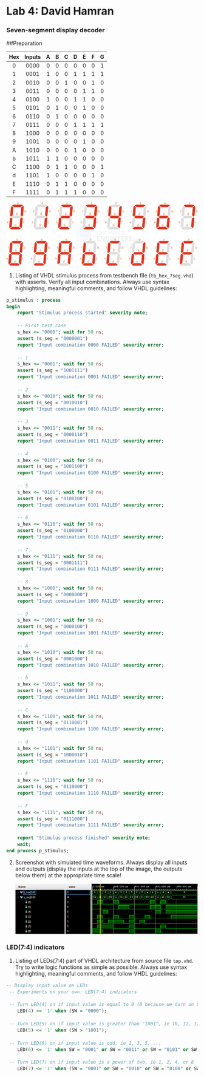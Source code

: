 # Lab 4: David Hamran

### Seven-segment display decoder

##Preparation


   | **Hex** | **Inputs** | **A** | **B** | **C** | **D** | **E** | **F** | **G** |
   | :-: | :-: | :-: | :-: | :-: | :-: | :-: | :-: | :-: |
   | 0 | 0000 | 0 | 0 | 0 | 0 | 0 | 0 | 1 |
   | 1 | 0001 | 1 | 0 | 0 | 1 | 1 | 1 | 1 |
   | 2 | 0010 | 0 | 0 | 1 | 0 | 0 | 1 | 0 |
   | 3 | 0011 | 0 | 0 | 0 | 0 | 1 | 1 | 0 |
   | 4 | 0100 | 1 | 0 | 0 | 1 | 1 | 0 | 0 |
   | 5 | 0101 | 0 | 1 | 0 | 0 | 1 | 0 | 0 |
   | 6 | 0110 | 0 | 1 | 0 | 0 | 0 | 0 | 0 |
   | 7 | 0111 | 0 | 0 | 0 | 1 | 1 | 1 | 1 |
   | 8 | 1000 | 0 | 0 | 0 | 0 | 0 | 0 | 0 |
   | 9 | 1001 | 0 | 0 | 0 | 0 | 1 | 0 | 0 |
   | A | 1010 | 0 | 0 | 0 | 1 | 0 | 0 | 0 |
   | b | 1011 | 1 | 1 | 0 | 0 | 0 | 0 | 0 |
   | C | 1100 | 0 | 1 | 1 | 0 | 0 | 0 | 1 |
   | d | 1101 | 1 | 0 | 0 | 0 | 0 | 1 | 0 |
   | E | 1110 | 0 | 1 | 1 | 0 | 0 | 0 | 0 |
   | F | 1111 | 0 | 1 | 1 | 1 | 0 | 0 | 0 |

   ![7segdisp](images/7segdisp.png)


1. Listing of VHDL stimulus process from testbench file (`tb_hex_7seg.vhd`) with asserts. Verify all input combinations. Always use syntax highlighting, meaningful comments, and follow VHDL guidelines:

```vhdl
p_stimulus : process
begin
    report "Stimulus process started" severity note;

    -- First test case
    s_hex <= "0000"; wait for 50 ns;
    assert (s_seg = "0000001")
    report "Input combination 0000 FAILED" severity error;

    -- 1
    s_hex <= "0001"; wait for 50 ns;
    assert (s_seg = "1001111")
    report "Input combination 0001 FAILED" severity error;

    -- 2
    s_hex <= "0010"; wait for 50 ns;
    assert (s_seg = "0010010")
    report "Input combination 0010 FAILED" severity error;

    -- 3
    s_hex <= "0011"; wait for 50 ns;
    assert (s_seg = "0000110")
    report "Input combination 0011 FAILED" severity error;

    -- 4
    s_hex <= "0100"; wait for 50 ns;
    assert (s_seg = "1001100")
    report "Input combination 0100 FAILED" severity error;

    -- 5
    s_hex <= "0101"; wait for 50 ns;
    assert (s_seg = "0100100")
    report "Input combination 0101 FAILED" severity error;

    -- 6
    s_hex <= "0110"; wait for 50 ns;
    assert (s_seg = "0100000")
    report "Input combination 0110 FAILED" severity error;

    -- 7
    s_hex <= "0111"; wait for 50 ns;
    assert (s_seg = "0001111")
    report "Input combination 0111 FAILED" severity error;

    -- 8
    s_hex <= "1000"; wait for 50 ns;
    assert (s_seg = "0000000")
    report "Input combination 1000 FAILED" severity error;

    -- 9
    s_hex <= "1001"; wait for 50 ns;
    assert (s_seg = "0000100")
    report "Input combination 1001 FAILED" severity error;

    -- A
    s_hex <= "1010"; wait for 50 ns;
    assert (s_seg = "0001000")
    report "Input combination 1010 FAILED" severity error;

    -- b
    s_hex <= "1011"; wait for 50 ns;
    assert (s_seg = "1100000")
    report "Input combination 1011 FAILED" severity error;

    -- C
    s_hex <= "1100"; wait for 50 ns;
    assert (s_seg = "0110001")
    report "Input combination 1100 FAILED" severity error;

    -- d
    s_hex <= "1101"; wait for 50 ns;
    assert (s_seg = "1000010")
    report "Input combination 1101 FAILED" severity error;

    -- E
    s_hex <= "1110"; wait for 50 ns;
    assert (s_seg = "0110000")
    report "Input combination 1110 FAILED" severity error;

    -- F
    s_hex <= "1111"; wait for 50 ns;
    assert (s_seg = "0111000")
    report "Input combination 1111 FAILED" severity error;

    report "Stimulus process finished" severity note;
    wait;
end process p_stimulus;
```

2. Screenshot with simulated time waveforms. Always display all inputs and outputs (display the inputs at the top of the image, the outputs below them) at the appropriate time scale!

   ![waveforms](images/simwaveforms.png)

### LED(7:4) indicators

1. Listing of LEDs(7:4) part of VHDL architecture from source file `top.vhd`. Try to write logic functions as simple as possible. Always use syntax highlighting, meaningful comments, and follow VHDL guidelines:

```vhdl
-- Display input value on LEDs
 -- Experiments on your own: LED(7:4) indicators

 -- Turn LED(4) on if input value is equal to 0 (0 because we turn on LED by 0)
    LED(4) <= '1' when (SW = "0000");

 -- Turn LED(5) on if input value is greater than "1001", ie 10, 11, 12, ...
    LED(5) <= '1' when (SW > "1001");

 -- Turn LED(6) on if input value is odd, ie 1, 3, 5, ...
    LED(6) <= '1' when SW = "0001" or SW = "0011" or SW = "0101" or SW = "0111" or SW = "1001" or SW = "1011" or SW = "1101" or SW = "1111");

 -- Turn LED(7) on if input value is a power of two, ie 1, 2, 4, or 8
    LED(7) <= '1' when (SW = "0001" or SW = "0010" or SW = "0100" or SW = "1000");
```
